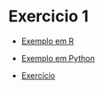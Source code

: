 # Exercicio 1

- [Exemplo em R](Exemplo.md)

- [Exemplo em Python](ExemploPython.md)

- [Exercício](Exercício1.md)